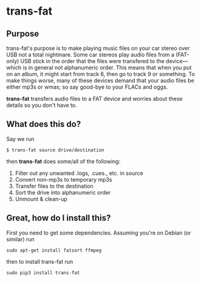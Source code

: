 # trans-fat

## Purpose
trans-fat's purpose is to make playing music files on your car stereo over USB not a total nightmare. Some car stereos play audio files from a (FAT-only) USB stick in the order that the files were transfered to the device—which is in general not alphanumeric order. This means that when you put on an album, it might start from track 6, then go to track 9 or something. To make things worse, many of these devices demand that your audio files be either mp3s or wmas; so say good-bye to your FLACs and oggs.

<strong>trans-fat</strong> transfers audio files to a FAT device and worries about these details so you don't have to.

## What does this do?

Say we run

```
$ trans-fat source drive/destination
```

then <strong>trans-fat</strong> does some/all of the following:

1. Filter out any unwanted .logs, .cues., etc. in source
2. Convert non-mp3s to temporary mp3s
3. Transfer files to the destination
4. Sort the drive into alphanumeric order
5. Unmount & clean-up

## Great, how do I install this?

First you need to get some dependencies. Assuming you're on Debian (or similar) run
```
sudo apt-get install fatsort ffmpeg
```
then to install trans-fat run
```
sudo pip3 install trans-fat
```
